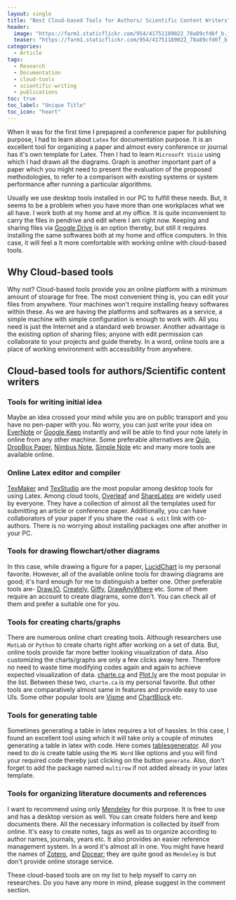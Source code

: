 ```yaml
---
layout: single
title: "Best Cloud-based Tools for Authors/ Scientific Content Writers"
header: 
  image: "https://farm1.staticflickr.com/954/41751189022_78a89cfd6f_b.jpg"
  teaser: "https://farm1.staticflickr.com/954/41751189022_78a89cfd6f_b.jpg"
categories: 
  - Article
tags:
  - Research
  - Documentation
  - cloud-tools
  - scientific-writing
  - publications
toc: true
toc_label: "Unique Title"
toc_icon: "heart" 
---
```


When it was for the first time I prepapred a conference paper for publishing purpose, I had to learn about `Latex` for documentation purpose. It is an excellent tool for organizing a paper and almost every conference or journal has it's own template for Latex. Then I had to learn `Microsoft Visio` using which I had drawn all the diagrams. Graph is another important part of a paper which you might need to present the evaluation of the proposed methodologies, to refer to a comparison with existing systems or system performance after running a particular algorithms. 

Usually we use desktop tools installed in our PC to fulfill these needs. But, it seems to be a problem when you have more than one workplaces what we all have. I work both at my home and at my office. It is quite inconvenient to carry the files in pendrive and edit where I am right now. Keeping and sharing files via [Google Drive](https://drive.google.com/) is an option thereby, but still it requires installing the same softwares both at my home and office computers. In this case, it will feel a lt more comfortable with working online with cloud-based tools.

## Why Cloud-based tools
Why not? Cloud-based tools provide you an online platform with a minimum amount of stoarage for free. The most convenient thing is, you can edit your files from anywhere. Your machines won't require installing heavy softwares within these. As we are having the platforms and softwares as a service, a simple machine with simple configuration is enough to work with. All you need is just the Internet and a standard web browser. Another advantage is the existing option of sharing files; anyone with edit permission can collaborate to your projects and guide thereby. In a word, online tools are a place of working environment with accessibility from anywhere.

## Cloud-based tools for authors/Scientific content writers

### Tools for writing initial idea
Maybe an idea crossed your mind while you are on public transport and you have no pen-paper with you. No worry, you can just write your idea on [EverNote](https://evernote.com) or [Google Keep](https://www.google.com/keep/) instantly and will be able to find your note lately in online from any other machine. Some preferable alternatives are [Quip](https://quip.com), [DropBox Paper](https://www.dropbox.com/paper), [Nimbus Note](https://nimbusweb.me), [Simple Note](https://simplenote.com) etc and many more tools are available online.

### Online Latex editor and compiler
[TexMaker](http://www.xm1math.net/texmaker/) and [TexStudio](https://www.texstudio.org) are the most popular among desktop tools for using Latex. Among cloud tools, [Overleaf](https://www.overleaf.com/) and [ShareLatex](https://www.sharelatex.com) are widely used by everyone. They have a collection of almost all the templates used for submitting an article or conference paper. Additionally, you can have collaborators of your paper if you share the `read & edit` link with co-authors. There is no worrying about installing packages one after another in your PC. 

### Tools for drawing flowchart/other diagrams
In this case, while drawing a figure for a paper, [LucidChart](https://www.lucidchart.com/) is my personal favorite. However, all of the available online tools for drawing diagrams are good; it's hard enough for me to distinguish a better one. Other preferable tools are- [Draw.IO](https://www.draw.io), [Creately](https://creately.com/), [Giffy](https://www.gliffy.com/), [DrawAnyWhere](http://www.drawanywhere.com) etc. Some of them require an account to create diagrams, some don't. You can check all of them and prefer a suitable one for you.

### Tools for creating charts/graphs
There are numerous online chart creating tools. Although researchers use `MatLab` or `Python` to create charts right after working on a set of data. But, online tools provide far more better looking visualization of data. Also customizing the charts/graphs are only a few clicks away here. Therefore no need to waste time modifying codes again and again to achieve expected visualization of data. [charte.ca](https://www.charte.ca/) and [Plot.ly](https://plot.ly/create/) are the most popular in the list. Between these two, `charte.ca` is my personal favorite. But other tools are comparatively almost same in features and provide easy to use UIs. Some other popular tools are [Visme](https://www.visme.co/graph-maker/) and [ChartBlock](https://app.chartblocks.com/) etc.

### Tools for generating table
Sometimes generating a table in latex requires a lot of hassles. In this case, I found an excellent tool using which it will take only a couple of minutes generating a table in latex with code. Here comes [tablesgenerator](https://www.tablesgenerator.com/). All you need to do is create table using the `MS Word` like options and you will find your required code thereby just clicking on the button `generate`. Also, don't forget to add the package named `multirow` if not added already in your latex template.

### Tools for organizing literature documents and references
I want to recommend using only [Mendeley](https://www.mendeley.com/) for this purpose. It is free to use and has a desktop version as well. You can create folders here and keep documents there. All the necessary information is collected by itself from online. It's easy to create notes, tags as well as to organize according to author names, journals, years etc. It also provides an easier reference management system. In a word it's almost all in one. You might have heard the names of [Zotero](https://www.zotero.org), and [Docear](http://www.docear.org); they are quite good as `Mendeley` is but don't provide online storage service.

These cloud-based tools are on my list to help myself to carry on researches. Do you have any more in mind, please suggest in the comment section.
<!--stackedit_data:
eyJoaXN0b3J5IjpbLTM5MDM0MzA4Niw0MDc1MzU5NzNdfQ==
-->